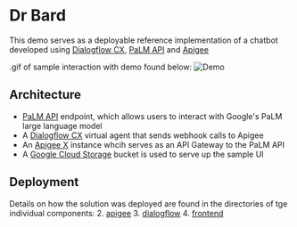 # Dr Bard
This demo serves as a deployable reference implementation of a chatbot developed using [Dialogflow CX](https://cloud.google.com/dialogflow/cx/docs/basics), [PaLM API](https://cloud.google.com/vertex-ai/docs/generative-ai/start/quickstarts/api-quickstart) and [Apigee](https://cloud.google.com/apigee/docs/api-platform/get-started/what-apigee)

.gif of sample interaction with demo found below:
![Demo](demo.gif)

## Architecture
* [PaLM API](https://cloud.google.com/vertex-ai/docs/generative-ai/start/quickstarts/api-quickstart) endpoint, which allows users to interact with Google's PaLM large language model
* A [Dialogflow CX](https://cloud.google.com/dialogflow/cx/docs/basics) virtual agent that sends webhook calls to Apigee
* An [Apigee X](https://cloud.google.com/apigee/docs/api-platform/get-started/what-apigee) instance whcih serves as an API Gateway to the PaLM API
* A [Google Cloud Storage](https://cloud.google.com/storage) bucket is used to serve up the sample UI

## Deployment
Details on how the solution was deployed are found in the directories of tge individual components:
2. [apigee](./apigee)
3. [dialogflow](./dialogflow)
4. [frontend](./frontend)
